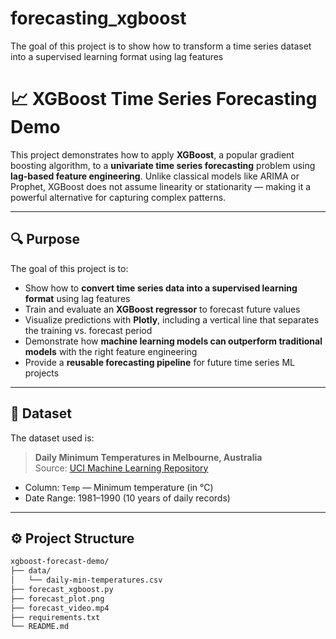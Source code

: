 # forecasting_xgboost
The goal of this project is to show how to transform a time series dataset into a supervised learning format using lag features


# 📈 XGBoost Time Series Forecasting Demo

This project demonstrates how to apply **XGBoost**, a popular gradient boosting algorithm, to a **univariate time series forecasting** problem using **lag-based feature engineering**. Unlike classical models like ARIMA or Prophet, XGBoost does not assume linearity or stationarity — making it a powerful alternative for capturing complex patterns.

---

## 🔍 Purpose

The goal of this project is to:

- Show how to **convert time series data into a supervised learning format** using lag features
- Train and evaluate an **XGBoost regressor** to forecast future values
- Visualize predictions with **Plotly**, including a vertical line that separates the training vs. forecast period
- Demonstrate how **machine learning models can outperform traditional models** with the right feature engineering
- Provide a **reusable forecasting pipeline** for future time series ML projects

---

## 📂 Dataset

The dataset used is:
> **Daily Minimum Temperatures in Melbourne, Australia**  
Source: [UCI Machine Learning Repository](https://archive.ics.uci.edu/ml/datasets/Daily+Minimum+Temperatures+in+Melbourne)

- Column: `Temp` — Minimum temperature (in °C)
- Date Range: 1981–1990 (10 years of daily records)

---

## ⚙️ Project Structure

```bash
xgboost-forecast-demo/
├── data/
│   └── daily-min-temperatures.csv
├── forecast_xgboost.py
├── forecast_plot.png
├── forecast_video.mp4
├── requirements.txt
└── README.md

